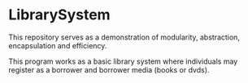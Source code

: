 # LibrarySystem

This repository serves as a demonstration of modularity, abstraction, encapsulation and efficiency.

This program works as a basic library system where individuals may register as a borrower and borrower media (books or dvds).

